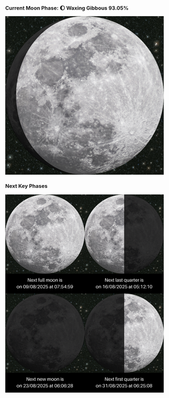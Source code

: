 ### Current Moon Phase: 🌔 Waxing Gibbous 93.05%
![Moon Phase](moonphase.png)
### Next Key Phases
![Gallery](gallery.png)